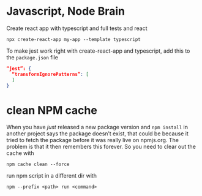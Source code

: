 # Javascript, Node Brain


Create react app with typescript and full tests and react
``` shell
npx create-react-app my-app --template typescript
```

To make jest work right with create-react-app and typescript, add this to the `package.json` file

```json
“jest”: {
  “transformIgnorePatterns”: [
  ]
}
```


# clean NPM cache

When you have *just* released a new package version and `npm install` in another project says the package doesn’t exist, that could be because it tried to fetch the package before it was really live on npmjs.org. The problem is that it then remembers this forever. So you need to clear out the cache with

```
npm cache clean --force
```



run npm script in a different dir with
```shell
npm --prefix <path> run <command>
```






